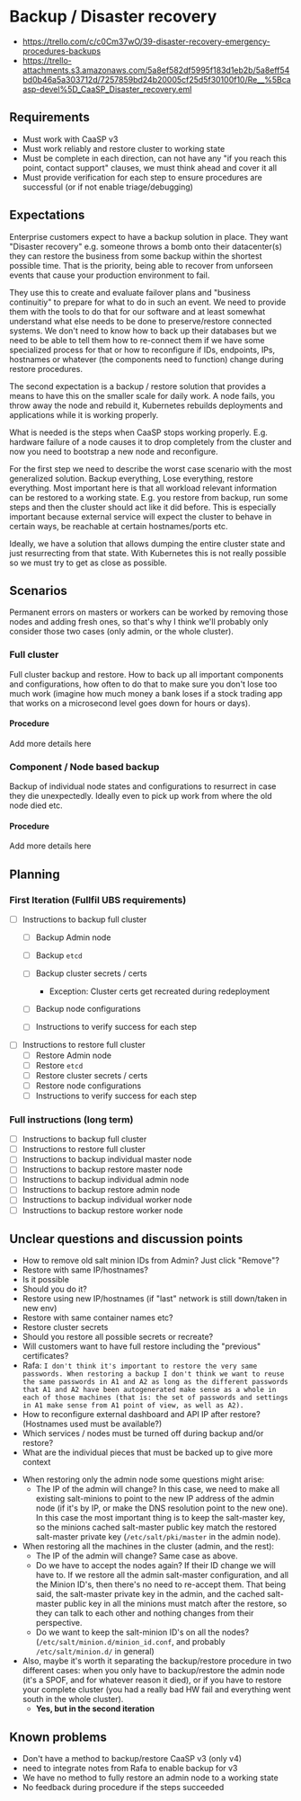 # Backup / Disaster recovery

* https://trello.com/c/c0Cm37wO/39-disaster-recovery-emergency-procedures-backups
* https://trello-attachments.s3.amazonaws.com/5a8ef582df5995f183d1eb2b/5a8eff54bd0b46a5a303712d/7257859bd24b20005cf25d5f30100f10/Re__%5Bcaasp-devel%5D_CaaSP_Disaster_recovery.eml

## Requirements
* Must work with CaaSP v3
* Must work reliably and restore cluster to working state
* Must be complete in each direction, can not have any "if you reach this point, contact support" clauses, we must think ahead and cover it all
* Must provide verification for each step to ensure procedures are successful (or if not enable triage/debugging)

## Expectations

Enterprise customers expect to have a backup solution in place. They want "Disaster recovery" e.g. someone throws a bomb onto their datacenter(s) they can restore the business from some backup within the shortest possible time. That is the priority, being able to recover from unforseen events that cause your production environment to fail.

They use this to create and evaluate failover plans and "business continuitiy" to prepare for what to do in such an event. We need to provide them with the tools to do that for our software and at least somewhat understand what else needs to be done to preserve/restore connected systems. We don't need to know how to back up their databases but we need to be able to tell them how to re-connect them if we have some specialized process for that or how to reconfigure if IDs, endpoints, IPs, hostnames or whatever (the components need to function) change during restore procedures.

The second expectation is a backup / restore solution that provides a means to have this on the smaller scale for daily work. A node fails, you throw away the node and rebuild it, Kubernetes rebuilds deployments and applications while it is working properly.

What is needed is the steps when CaaSP stops working properly. E.g. hardware failure of a node causes it to drop completely from the cluster and now you need to bootstrap a new node and reconfigure.

For the first step we need to describe the worst case scenario with the most generalized solution. Backup everything, Lose everything, restore everything. Most important here is that all workload relevant information can be restored to a working state. E.g. you restore from backup, run some steps and then the cluster should act like it did before. This is especially important because external service will expect the cluster to behave in certain ways, be reachable at certain hostnames/ports etc.

Ideally, we have a solution that allows dumping the entire cluster state and just resurrecting from that state. With Kubernetes this is not really possible so we must try to get as close as possible.

## Scenarios

Permanent errors on masters or workers can be worked by removing those nodes and adding fresh ones, so that's why I think we'll probably only consider those two cases (only admin, or the whole cluster).

### Full cluster
Full cluster backup and restore. How to back up all important components and configurations, how often to do that to make sure you don't lose too much work (imagine how much money a bank loses if a stock trading app that works on a microsecond level goes down for hours or days).

#### Procedure

Add more details here

### Component / Node based backup
Backup of individual node states and configurations to resurrect in case they die unexpectedly. Ideally even to pick up work from where the old node died etc.

#### Procedure

Add more details here

## Planning

### First Iteration (Fullfil UBS requirements)

- [ ] Instructions to backup full cluster
  - [ ] Backup Admin node
  - [ ] Backup `etcd`

  - [ ] Backup cluster secrets / certs
    - Exception: Cluster certs get recreated during redeployment
  - [ ] Backup node configurations
  - [ ] Instructions to verify success for each step

- [ ] Instructions to restore full cluster
  - [ ] Restore Admin node
  - [ ] Restore `etcd`
  - [ ] Restore cluster secrets / certs
  - [ ] Restore node configurations
  - [ ] Instructions to verify success for each step

### Full instructions (long term)

- [ ] Instructions to backup full cluster
- [ ] Instructions to restore full cluster
- [ ] Instructions to backup individual master node
- [ ] Instructions to backup restore master node
- [ ] Instructions to backup individual admin node
- [ ] Instructions to backup restore admin node
- [ ] Instructions to backup individual worker node
- [ ] Instructions to backup restore worker node

## Unclear questions and discussion points

* How to remove old salt minion IDs from Admin? Just click "Remove"?
* Restore with same IP/hostnames?
 * Is it possible
 * Should you do it?
* Restore using new IP/hostnames (if "last" network is still down/taken in new env)
* Restore with same container names etc?
* Restore cluster secrets
 * Should you restore all possible secrets or recreate?
 * Will customers want to have full restore including the "previous" certificates?
 * Rafa: ```I don't think it's important to restore the very same passwords.
  When restoring a backup I don't think we want to reuse the same
  passwords in A1 and A2 as long as the different passwords that A1
  and A2 have been autogenerated make sense as a whole in each of
  those machines (that is: the set of passwords and settings in A1
  make sense from A1 point of view, as well as A2).```
* How to reconfigure external dashboard and API IP after restore? (Hostnames used must be available?)
* Which services / nodes must be turned off during backup and/or restore?
* What are the individual pieces that must be backed up to give more context
- When restoring only the admin node some questions might arise:
  - The IP of the admin will change? In this case, we need to make all existing salt-minions to point to the
   new IP address of the admin node (if it's by IP, or make the DNS resolution point to the new one). In this
   case the most important thing is to keep the salt-master key, so the minions cached salt-master public key match
   the restored salt-master private key (`/etc/salt/pki/master` in the admin node).
- When restoring all the machines in the cluster (admin, and the rest):
  - The IP of the admin will change? Same case as above.
  - Do we have to accept the nodes again? If their ID change we will have to. If we restore all the admin salt-master
  configuration, and all the Minion ID's, then there's no need to re-accept them. That being said, the salt-master
  private key in the admin, and the cached salt-master public key in all the minions must match after the restore, so
  they can talk to each other and nothing changes from their perspective.
  - Do we want to keep the salt-minion ID's on all the nodes? (`/etc/salt/minion.d/minion_id.conf`,
    and probably `/etc/salt/minion.d/` in general)
- Also, maybe it's worth it separating the backup/restore procedure in two different cases: when you only have to
backup/restore the admin node (it's a SPOF, and for whatever reason it died), or if you have to restore your complete
cluster (you had a really bad HW fail and everything went south in the whole cluster).
  - **Yes, but in the second iteration**

## Known problems

* Don't have a method to backup/restore CaaSP v3 (only v4)
 * need to integrate notes from Rafa to enable backup for v3
* We have no method to fully restore an admin node to a working state
* No feedback during procedure if the steps succeeded
